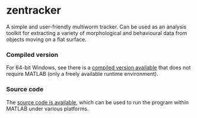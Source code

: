 # zentracker
A simple and user-friendly multiworm tracker. Can be used as an analysis toolkit for extracting a variety of morphological and behavioural data from objects moving on a flat surface.

### Compiled version

For 64-bit Windows, see there is a [compiled version available](https://github.com/zolts/zentracker/tree/master/bin/2.14/win64) that does not require MATLAB (only a freely available runtime environment).

### Source code

The [source code is available](https://github.com/zolts/zentracker/tree/master/source), which can be used to run the program within MATLAB under various platforms.
